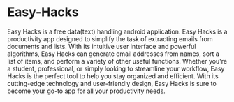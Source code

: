 # Easy-Hacks
Easy Hacks is a free data(text) handling android application.
Easy Hacks is a productivity app designed to simplify the task of extracting emails from documents and lists. With its intuitive user interface and powerful algorithms, Easy Hacks can generate email addresses from names, sort a list of items, and perform a variety of other useful functions. Whether you're a student, professional, or simply looking to streamline your workflow, Easy Hacks is the perfect tool to help you stay organized and efficient. With its cutting-edge technology and user-friendly design, Easy Hacks is sure to become your go-to app for all your productivity needs.
